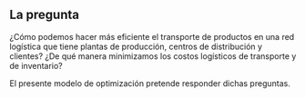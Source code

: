 ## La pregunta
¿Cómo podemos hacer más eficiente el transporte de productos en una red logística que tiene plantas de producción, 
centros de distribución y clientes? ¿De qué manera minimizamos los costos logísticos de transporte y de inventario?

El presente modelo de optimización pretende responder dichas preguntas.
